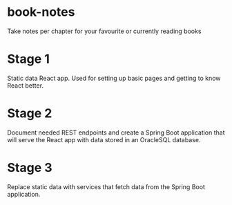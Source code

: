 # book-notes
Take notes per chapter for your favourite or currently reading books

# Stage 1
Static data React app. Used for setting up basic pages and getting to know React better.

# Stage 2
Document needed REST endpoints and create a Spring Boot application that will serve the React app with data stored in an OracleSQL database.

# Stage 3
Replace static data with services that fetch data from the Spring Boot application.
